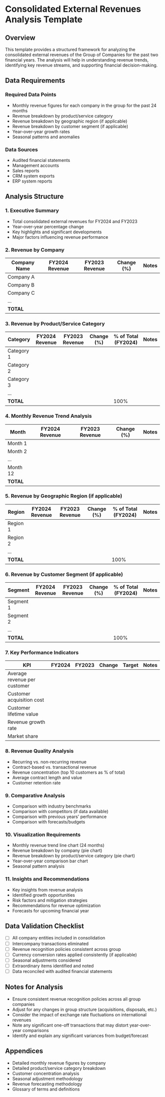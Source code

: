 # Consolidated External Revenues Analysis Template

## Overview
This template provides a structured framework for analyzing the consolidated external revenues of the Group of Companies for the past two financial years. The analysis will help in understanding revenue trends, identifying key revenue streams, and supporting financial decision-making.

## Data Requirements

### Required Data Points
- Monthly revenue figures for each company in the group for the past 24 months
- Revenue breakdown by product/service category
- Revenue breakdown by geographic region (if applicable)
- Revenue breakdown by customer segment (if applicable)
- Year-over-year growth rates
- Seasonal patterns and anomalies

### Data Sources
- Audited financial statements
- Management accounts
- Sales reports
- CRM system exports
- ERP system reports

## Analysis Structure

### 1. Executive Summary
- Total consolidated external revenues for FY2024 and FY2023
- Year-over-year percentage change
- Key highlights and significant developments
- Major factors influencing revenue performance

### 2. Revenue by Company
| Company Name | FY2024 Revenue | FY2023 Revenue | Change (%) | Notes |
|-------------|---------------|---------------|-----------|-------|
| Company A   |               |               |           |       |
| Company B   |               |               |           |       |
| Company C   |               |               |           |       |
| ...         |               |               |           |       |
| **TOTAL**   |               |               |           |       |

### 3. Revenue by Product/Service Category
| Category | FY2024 Revenue | FY2023 Revenue | Change (%) | % of Total (FY2024) | Notes |
|----------|---------------|---------------|-----------|-------------------|-------|
| Category 1 |             |               |           |                   |       |
| Category 2 |             |               |           |                   |       |
| Category 3 |             |               |           |                   |       |
| ...        |             |               |           |                   |       |
| **TOTAL**  |             |               |           | 100%              |       |

### 4. Monthly Revenue Trend Analysis
| Month | FY2024 Revenue | FY2023 Revenue | Change (%) | Notes |
|-------|---------------|---------------|-----------|-------|
| Month 1 |             |               |           |       |
| Month 2 |             |               |           |       |
| ...     |             |               |           |       |
| Month 12 |            |               |           |       |
| **TOTAL** |           |               |           |       |

### 5. Revenue by Geographic Region (if applicable)
| Region | FY2024 Revenue | FY2023 Revenue | Change (%) | % of Total (FY2024) | Notes |
|--------|---------------|---------------|-----------|-------------------|-------|
| Region 1 |             |               |           |                   |       |
| Region 2 |             |               |           |                   |       |
| ...      |             |               |           |                   |       |
| **TOTAL** |            |               |           | 100%              |       |

### 6. Revenue by Customer Segment (if applicable)
| Segment | FY2024 Revenue | FY2023 Revenue | Change (%) | % of Total (FY2024) | Notes |
|---------|---------------|---------------|-----------|-------------------|-------|
| Segment 1 |             |               |           |                   |       |
| Segment 2 |             |               |           |                   |       |
| ...       |             |               |           |                   |       |
| **TOTAL**  |            |               |           | 100%              |       |

### 7. Key Performance Indicators
| KPI | FY2024 | FY2023 | Change | Target | Notes |
|-----|--------|--------|--------|--------|-------|
| Average revenue per customer |  |  |  |  |  |
| Customer acquisition cost |  |  |  |  |  |
| Customer lifetime value |  |  |  |  |  |
| Revenue growth rate |  |  |  |  |  |
| Market share |  |  |  |  |  |

### 8. Revenue Quality Analysis
- Recurring vs. non-recurring revenue
- Contract-based vs. transactional revenue
- Revenue concentration (top 10 customers as % of total)
- Average contract length and value
- Customer retention rate

### 9. Comparative Analysis
- Comparison with industry benchmarks
- Comparison with competitors (if data available)
- Comparison with previous years' performance
- Comparison with forecasts/budgets

### 10. Visualization Requirements
- Monthly revenue trend line chart (24 months)
- Revenue breakdown by company (pie chart)
- Revenue breakdown by product/service category (pie chart)
- Year-over-year comparison bar chart
- Seasonal pattern analysis

### 11. Insights and Recommendations
- Key insights from revenue analysis
- Identified growth opportunities
- Risk factors and mitigation strategies
- Recommendations for revenue optimization
- Forecasts for upcoming financial year

## Data Validation Checklist
- [ ] All company entities included in consolidation
- [ ] Intercompany transactions eliminated
- [ ] Revenue recognition policies consistent across group
- [ ] Currency conversion rates applied consistently (if applicable)
- [ ] Seasonal adjustments considered
- [ ] Extraordinary items identified and noted
- [ ] Data reconciled with audited financial statements

## Notes for Analysis
- Ensure consistent revenue recognition policies across all group companies
- Adjust for any changes in group structure (acquisitions, disposals, etc.)
- Consider the impact of exchange rate fluctuations on international revenues
- Note any significant one-off transactions that may distort year-over-year comparisons
- Identify and explain any significant variances from budget/forecast

## Appendices
- Detailed monthly revenue figures by company
- Detailed product/service category breakdown
- Customer concentration analysis
- Seasonal adjustment methodology
- Revenue forecasting methodology
- Glossary of terms and definitions
